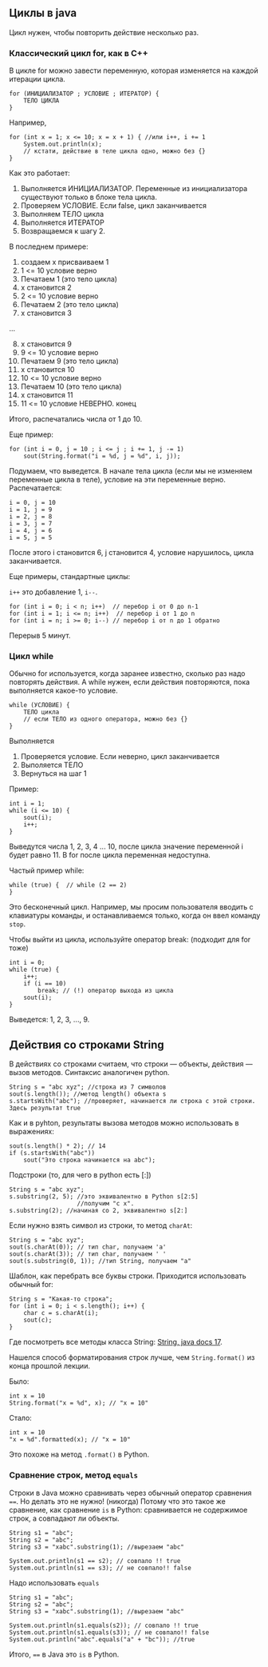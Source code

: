 ## Циклы в java

Цикл нужен, чтобы повторить действие несколько раз.

### Классический цикл for, как в C++

В цикле for можно завести переменную, которая изменяется на каждой итерации цикла.

```
for (ИНИЦИАЛИЗАТОР ; УСЛОВИЕ ; ИТЕРАТОР) {
    ТЕЛО ЦИКЛА
}
```

Например,

```
for (int x = 1; x <= 10; x = x + 1) { //или i++, i += 1
    System.out.println(x);
    // кстати, действие в теле цикла одно, можно без {}
}
```

Как это работает:
1. Выполняется ИНИЦИАЛИЗАТОР. Переменные из инициализатора существуют только в блоке тела цикла.
2. Проверяем УСЛОВИЕ. Если false, цикл заканчивается
3. Выполняем ТЕЛО цикла
4. Выполняется ИТЕРАТОР
5. Возвращаемся к шагу 2.

В последнем примере:
1. создаем x присваиваем 1
2. 1 <= 10 условие верно
3. Печатаем 1 (это тело цикла)
4. x становится 2
5. 2 <= 10 условие верно 
6. Печатаем 2 (это тело цикла)
7. x становится 3

...

8. x становится 9
9. 9 <= 10 условие верно
10. Печатаем 9 (это тело цикла)
11. x становится 10 
12. 10 <= 10 условие верно
13. Печатаем 10 (это тело цикла)
14. x становится 11
15. 11 <= 10 условие НЕВЕРНО. конец

Итого, распечатались числа от 1 до 10.

Еще пример:

```
for (int i = 0, j = 10 ; i <= j ; i += 1, j -= 1)
    sout(String.format("i = %d, j = %d", i, j));
```

Подумаем, что выведется. В начале тела цикла (если мы не изменяем переменные цикла в теле), условие на эти переменные верно.  Распечатается:

```
i = 0, j = 10
i = 1, j = 9
i = 2, j = 8
i = 3, j = 7
i = 4, j = 6
i = 5, j = 5
```

После этого i становится 6, j становится 4, условие нарушилось, цикла заканчивается.

Еще примеры, стандартные циклы:

`i++` это добавление 1, `i--`. 

```
for (int i = 0; i < n; i++)  // перебор i от 0 до n-1
for (int i = 1; i <= n; i++)  // перебор i от 1 до n
for (int i = n; i >= 0; i--) // перебор i от n до 1 обратно
```
Перерыв 5 минут.

### Цикл while

Обычно for используется, когда заранее известно, сколько раз надо повторять действия. А while нужен, если действия повторяются, пока выполняется какое-то условие.

```
while (УСЛОВИЕ) {
    ТЕЛО цикла
    // если ТЕЛО из одного оператора, можно без {}
}
```

Выполняется

1. Проверяется условие. Если неверно, цикл заканчивается
2. Выполяется ТЕЛО
3. Вернуться на шаг 1

Пример:

```
int i = 1;
while (i <= 10) {
    sout(i);
    i++;
}
```

Выведутся числа 1, 2, 3, 4 ... 10, после цикла значение переменной i будет равно 11. В for после цикла переменная недоступна.

Частый пример while:

```
while (true) {  // while (2 == 2)
}
```

Это бесконечный цикл. Например, мы просим пользователя вводить с клавиатуры команды, и останавливаемся только, когда он ввел команду `stop`.

Чтобы выйти из цикла, используйте оператор break:
(подходит для for тоже)

```
int i = 0;
while (true) {
    i++;
    if (i == 10)
        break; // (!) оператор выхода из цикла
    sout(i);
}
```

Выведется: 1, 2, 3, ..., 9.

## Действия со строками String

В действиях со строками считаем, что строки — объекты, действия — вызов методов. Синтаксис аналогичен python.

```
String s = "abc xyz"; //строка из 7 символов
sout(s.length()); //метод length() объекта s
s.startsWith("abc"); //проверяет, начинается ли строка с этой строки. Здесь результат true
```
Как и в pyhton, результаты вызова методов можно использовать в выражениях:

```
sout(s.length() * 2); // 14
if (s.startsWith("abc"))
    sout("Это строка начинается на abc");
```

Подстроки (то, для чего в python есть [:])

```
String s = "abc xyz";
s.substring(2, 5); //это эквивалентно в Python s[2:5]
                   //получим "c x".
s.substring(2); //начиная со 2, эквивалентно s[2:]
```

Если нужно взять символ из строки, то метод `charAt`:

```
String s = "abc xyz";
sout(s.charAt(0)); // тип char, получаем 'a'
sout(s.charAt(3)); // тип char, получаем ' '
sout(s.substring(0, 1)); //тип String, получаем "a"
```

Шаблон, как перебрать все буквы строки. Приходится использовать обычный for:

```
String s = "Какая-то строка";
for (int i = 0; i < s.length(); i++) {
    char c = s.charAt(i);
    sout(c);
}
```

Где посмотреть все методы класса String: [String, java docs 17](https://docs.oracle.com/en/java/javase/17/docs/api/java.base/java/lang/String.html).

Нашелся способ форматирования строк лучше, чем `String.format()` из конца прошлой лекции.

Было:

```
int x = 10
String.format("x = %d", x); // "x = 10"
```

Стало:

```
int x = 10
"x = %d".formatted(x); // "x = 10"
```

Это похоже на метод `.format()` в Python.

### Сравнение строк, метод `equals`

Строки в Java можно сравнивать через обычный оператор сравнения `==`. Но делать это не нужно! (никогда) Потому что это такое же сравнение, как сравнение `is` в Python: сравнивается не содержимое строк, а совпадают ли объекты.

```
String s1 = "abc";
String s2 = "abc";
String s3 = "xabc".substring(1); //вырезаем "abc"

System.out.println(s1 == s2); // совпало !! true
System.out.println(s1 == s3); // не совпало!! false
```
Надо использовать `equals`
```
String s1 = "abc";
String s2 = "abc";
String s3 = "xabc".substring(1); //вырезаем "abc"

System.out.println(s1.equals(s2)); // совпало !! true
System.out.println(s1.equals(s3)); // не совпало!! false
System.out.println("abc".equals("a" + "bc")); //true
```

Итого, `==` в Java это `is` в Python.
